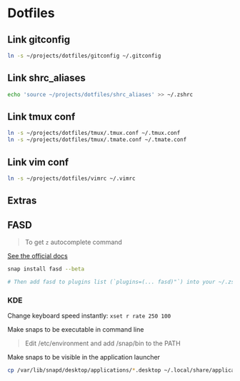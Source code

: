# Dotfiles


## Link gitconfig

```bash
ln -s ~/projects/dotfiles/gitconfig ~/.gitconfig 
```

## Link shrc_aliases

```bash
echo 'source ~/projects/dotfiles/shrc_aliases' >> ~/.zshrc
```

## Link tmux conf

```bash
ln -s ~/projects/dotfiles/tmux/.tmux.conf ~/.tmux.conf
ln -s ~/projects/dotfiles/tmux/.tmate.conf ~/.tmate.conf
```

## Link vim conf

```bash
ln -s ~/projects/dotfiles/vimrc ~/.vimrc
```

## Extras

## FASD

> To get `z` autocomplete command

[See the official docs](https://github.com/clvv/fasd)

```bash
snap install fasd --beta

# Then add fasd to plugins list (`plugins=(... fasd)"`) into your ~/.zshrc if using oh-my-zsh
```

### KDE

Change keyboard speed instantly: `xset r rate 250 100`

Make snaps to be executable in command line

  > Edit /etc/environment and add /snap/bin to the PATH

Make snaps to be visible in the application launcher
```bash
cp /var/lib/snapd/desktop/applications/*.desktop ~/.local/share/applications/ 
```
